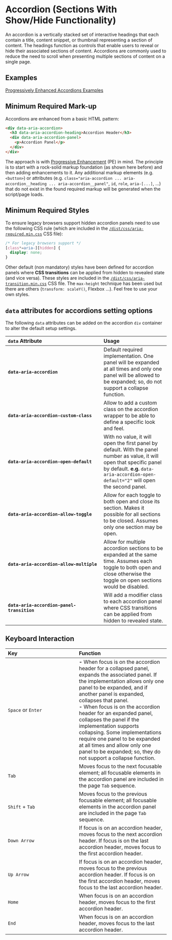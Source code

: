 
# Accordion (Sections With Show/Hide Functionality)

An accordion is a vertically stacked set of interactive headings that each contain a title, content snippet, or thumbnail representing a section of content. The headings function as controls that enable users to reveal or hide their associated sections of content. Accordions are commonly used to reduce the need to scroll when presenting multiple sections of content on a single page.

## Examples

[Progressively Enhanced Accordions Examples](https://smillart.github.io/WAI-ARIA-Patterns-And-Widgets/examples/accordion/)

## Minimum Required Mark-up

Accordions are enhanced from a basic HTML pattern:

```html
<div data-aria-accordion>
  <h3 data-aria-accordion-heading>Accordion Header</h3>
  <div data-aria-accordion-panel>
    <p>Accordion Panel</p>
  </div>
</div>
```

The approach is with [Progressive Enhancement](https://developer.mozilla.org/en-US/docs/Glossary/Progressive_Enhancement) (PE) in mind. The principle is to start with a rock-solid markup foundation (as shown here before) and then adding enhancements to it. Any additional markup elements (e.g. `<button>`) or attributes (e.g. `class="aria-accordion ... aria-accordion__heading ... aria-accordion__panel"`, `id`, `role`, `aria-[...]`, ...) that do not exist in the found required markup will be generated when the script/page loads.

## Minimum Required Styles

To ensure legacy browsers support hidden accordion panels need to use the following CSS rule (which are included in the [`/dist/css/aria-required.min.css`](../css/aria-required.min.css) CSS file):

```css
/* For legacy browsers support */
[class*=aria-][hidden] {
  display: none;
}
```

Other default (non mandatory) styles have been defined for accordion panels where **CSS transitions** can be applied from hidden to revealed state (and vice versa). These styles are included in the [`/dist/css/aria-transition.min.css`](../css/aria-transition.min.css) CSS file. The `max-height` technique has been used but there are others (`transform: scaleY()`, Flexbox ...). Feel free to use your own styles.

## `data` attributes for accordions setting options

The following `data` attributes can be added on the accordion `div` container to alter the default setup settings.

| `data`&nbsp;Attribute&nbsp;&nbsp;&nbsp;&nbsp;&nbsp;&nbsp;&nbsp;&nbsp;&nbsp;&nbsp;&nbsp;&nbsp;&nbsp;&nbsp;&nbsp;&nbsp;&nbsp;&nbsp;&nbsp;&nbsp;&nbsp;&nbsp;&nbsp;&nbsp;&nbsp;&nbsp;&nbsp;&nbsp;&nbsp;&nbsp;&nbsp;&nbsp;&nbsp;&nbsp;&nbsp;&nbsp;&nbsp;&nbsp;&nbsp;&nbsp;&nbsp; | Usage |
|:--|:--|
| **`data-aria-accordion`** | Default required implementation. One panel will be expanded at all times and only one panel will be allowed to be expanded; so, do not support a collapse function. |
| **`data-aria-accordion-custom-class`** | Allow to add a custom class on the accordion wrapper to be able to define a specific look and feel. |
| **`data-aria-accordion-open-default`** | With no value, it will open the first panel by default. With the panel number as value, it will open that specific panel by default. **e.g.** `data-aria-accordion-open-default="2"` will open the second panel. |
| **`data-aria-accordion-allow-toggle`** | Allow for each toggle to both open and close its section. Makes it possible for all sections to be closed. Assumes only one section may be open. |
| **`data-aria-accordion-allow-multiple`** | Allow for multiple accordion sections to be expanded at the same time. Assumes each toggle to both open and close otherwise the toggle on open sections would be disabled. |
| **`data-aria-accordion-panel-transition`** | Will add a modifier class to each accordion panel where CSS transitions can be applied from hidden to revealed state. |

## Keyboard Interaction

| Key&nbsp;&nbsp;&nbsp;&nbsp;&nbsp;&nbsp;&nbsp;&nbsp;&nbsp;&nbsp;&nbsp;&nbsp;&nbsp;&nbsp;&nbsp;&nbsp;&nbsp;&nbsp;&nbsp;&nbsp;&nbsp;&nbsp;&nbsp;&nbsp;&nbsp;&nbsp;&nbsp;&nbsp;&nbsp;&nbsp;&nbsp;&nbsp;&nbsp;&nbsp;&nbsp;&nbsp;&nbsp;&nbsp;&nbsp;&nbsp;&nbsp; | Function |
|:--|:--|
| `Space` or `Enter` | **-** When focus is on the accordion header for a collapsed panel, expands the associated panel. If the implementation allows only one panel to be expanded, and if another panel is expanded, collapses that panel.<br>**-** When focus is on the accordion header for an expanded panel, collapses the panel if the implementation supports collapsing. Some implementations require one panel to be expanded at all times and allow only one panel to be expanded; so, they do not support a collapse function. |
| `Tab` | Moves focus to the next focusable element; all focusable elements in the accordion panel are included in the page `Tab` sequence. |
| `Shift` + `Tab` | Moves focus to the previous focusable element; all focusable elements in the accordion panel are included in the page `Tab` sequence. |
| `Down Arrow` | If focus is on an accordion header, moves focus to the next accordion header. If focus is on the last accordion header, moves focus to the first accordion header. |
| `Up Arrow` | If focus is on an accordion header, moves focus to the previous accordion header. If focus is on the first accordion header, moves focus to the last accordion header. |
| `Home` | When focus is on an accordion header, moves focus to the first accordion header. |
| `End` | When focus is on an accordion header, moves focus to the last accordion header. |